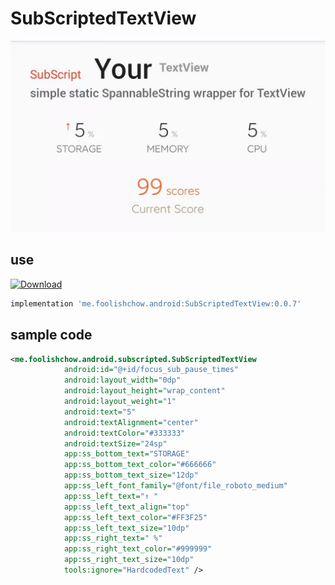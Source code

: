 # SubScriptedTextView



![screenshot](./screenshot/screenshot.jpg)   

## use
[![Download](https://api.bintray.com/packages/foolishchow/android/SubScriptedTextView/images/download.svg) ](https://bintray.com/foolishchow/android/SubScriptedTextView/_latestVersion)

```gradle
implementation 'me.foolishchow.android:SubScriptedTextView:0.0.7'
```

## sample code
```xml
<me.foolishchow.android.subscripted.SubScriptedTextView
            android:id="@+id/focus_sub_pause_times"
            android:layout_width="0dp"
            android:layout_height="wrap_content"
            android:layout_weight="1"
            android:text="5"
            android:textAlignment="center"
            android:textColor="#333333"
            android:textSize="24sp"
            app:ss_bottom_text="STORAGE"
            app:ss_bottom_text_color="#666666"
            app:ss_bottom_text_size="12dp"
            app:ss_left_font_family="@font/file_roboto_medium"
            app:ss_left_text="↑ "
            app:ss_left_text_align="top"
            app:ss_left_text_color="#FF3F25"
            app:ss_left_text_size="10dp"
            app:ss_right_text=" %"
            app:ss_right_text_color="#999999"
            app:ss_right_text_size="10dp"
            tools:ignore="HardcodedText" />

```
